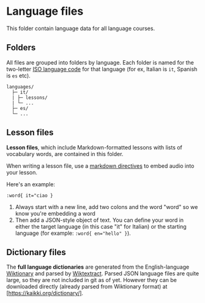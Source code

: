 # Language files

This folder contain language data for all language courses.

## Folders

All files are grouped into folders by language. Each folder is named for the two-letter [ISO language code](https://en.wikipedia.org/wiki/List_of_ISO_639-1_codes) for that language (for ex, Italian is `it`, Spanish is `es` etc).

```text
languages/
  ├─ it/
  | ├─ lessons/
  | └─ ...
  ├─ es/
  └─ ...
```

## Lesson files

**Lesson files**, which include Markdown-formatted lessons with lists of vocabulary words, are contained in this folder.

When writing a lesson file, use a [markdown directives](https://talk.commonmark.org/t/generic-directives-plugins-syntax/444) to embed audio into your lesson.

Here's an example:

`:word{ it="ciao }`

1. Always start with a new line, add two colons and the word "word" so we know you're embedding a word
2. Then add a JSON-style object of text. You can define your word in either the target language (in this case "it" for Italian) or the starting language (for example: `:word{ en="hello" }`).

## Dictionary files

The **full language dictionaries** are generated from the English-language [Wiktionary](https://en.wiktionary.org/) and parsed by [Wiktextract](https://github.com/tatuylonen/wiktextract). Parsed JSON language files are quite large, so they are not included in git as of yet. However they can be downloaded directly (already parsed from Wiktionary format) at [https://kaikki.org/dictionary/].
